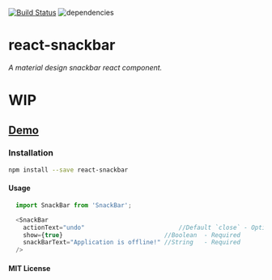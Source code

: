 [![Build Status](https://travis-ci.org/gokulkrishh/react-snackbar.svg?branch=master)](https://travis-ci.org/gokulkrishh/react-snackbar)  ![dependencies](https://david-dm.org/gokulkrishh/react-snackbar.svg)
# react-snackbar

*A material design snackbar react component.*

# WIP

## [Demo](https://git.io/vi8fZ)

### Installation

```sh
npm install --save react-snackbar
```

#### Usage

```js
  import SnackBar from 'SnackBar';

  <SnackBar
    actionText="undo"                          //Default `close` - Optional
    show={true}                            //Boolean  - Required
    snackBarText="Application is offline!" //String   - Required
  />
```

#### MIT License
